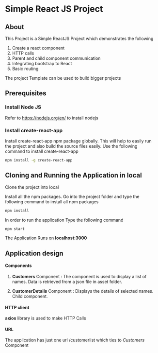 # Simple React JS Project

## About

This Project is a Simple ReactJS Project which demonstrates the following
1. Create a react component
2. HTTP calls
3. Parent and child component communication
4. Integrating bootstrap to React
5. Basic routing

The project Template can be used to build bigger projects

## Prerequisites

### Install Node JS
Refer to https://nodejs.org/en/ to install nodejs

### Install create-react-app
Install create-react-app npm package globally. This will help to easily run the project and also build the source files easily. Use the following command to install create-react-app

```bash
npm install -g create-react-app
```

## Cloning and Running the Application in local

Clone the project into local

Install all the npm packages. Go into the project folder and type the following command to install all npm packages

```bash
npm install
```

In order to run the application Type the following command

```bash
npm start
```

The Application Runs on **localhost:3000**

## Application design

#### Components

1. **Customers** Component : The component is used to display a list of names. Data is retrieved from a json file in asset folder.

2. **CustomerDetails** Component : Displays the details of selected names. Child component.


#### HTTP client

**axios** library is used to make HTTP Calls

#### URL

The application has just one url /customerlist which ties to *Customers* Component

